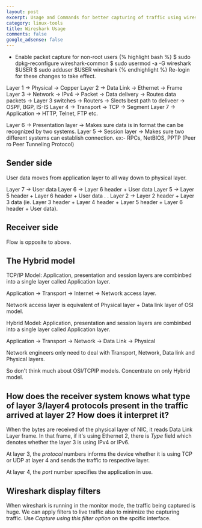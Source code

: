 ```yaml
---
layout: post
excerpt: Usage and Commands for better capturing of traffic using wireshark
category: linux-tools
title: Wireshark Usage
comments: false
google_adsense: false
---
```

* Enable packet capture for non-root users
{% highlight bash %}
$ sudo dpkg-reconfigure wireshark-common
$ sudo usermod -a -G wireshark $USER
$ sudo adduser $USER wireshark
{% endhighlight %}
Re-login for these changes to take effect.

Layer 1 -> Physical -> Copper
Layer 2 -> Data Link -> Ethernet -> Frame
Layer 3 -> Network -> IPv4 -> Packet
	-> Data delivery
		-> Routes data packets
	-> Layer 3 switches
		-> Routers
		-> Slects best path to deliveer
			-> OSPF, BGP, IS-IS
Layer 4 -> Transport -> TCP -> Segment
Layer 7 -> Application -> HTTP, Telnet, FTP etc.

Layer 6 -> Presentation layer -> Makes sure data is in format the can be recognized by two systems.
Layer 5 -> Session layer -> Makes sure two different systems can establish connection. ex:- RPCs, NetBIOS, PPTP (Peer ro Peer Tunneling Protocol)


Sender side
-----------
User data moves from application layer to all way down to physical layer.

Layer 7 -> User data
Layer 6 -> Layer 6 header + User data
Layer 5 -> Layer 5 header + Layer 6 header + User data
.
.
Layer 2 -> Layer 2 header + Layer 3 data (ie. Layer 3 header +  Layer 4 header + Layer 5 header + Layer 6 header + User data).

Receiver side
-------------
Flow is opposite to above.

The Hybrid model
----------------
TCP/IP Model:
Application, presentation and session layers are combinbed into a single layer called Application layer.

Application -> Transport -> Internet -> Network access layer.

Network access layer is equivalent of Physical layer + Data link layer of OSI model.

Hybrid Model:
Application, presentation and session layers are combinbed into a single layer called Application layer.

Application -> Transport -> Network -> Data Link -> Physical

Network engineers only need to deal with Transport, Network, Data link and Physical layers.

So don't think much about OSI/TCPIP models. Concentrate on only Hybrid model.

How does the receiver system knows what type of layer 3/layer4 protocols present in the traffic arrived at layer 2? How does it interpret it?
-------------------
When the bytes are received of the physical layer of NIC, it reads Data Link Layer frame. In that frame, if it's using Ethernet 2, there is *Type* field which denotes whether the layer 3 is using IPv4 or IPv6.

At layer 3, the *protocol* numbers informs the device whether it is using TCP or UDP at layer 4 and sends the traffic to respective layer.

At layer 4, the *port* number specifies the application in use.

## Wireshark display filters
When wireshark is running in the monitor mode, the traffic being captured is huge. We can apply filters to live traffic also to minimize the capturing traffic. Use *Capture using this filter option* on the spcific interface.
